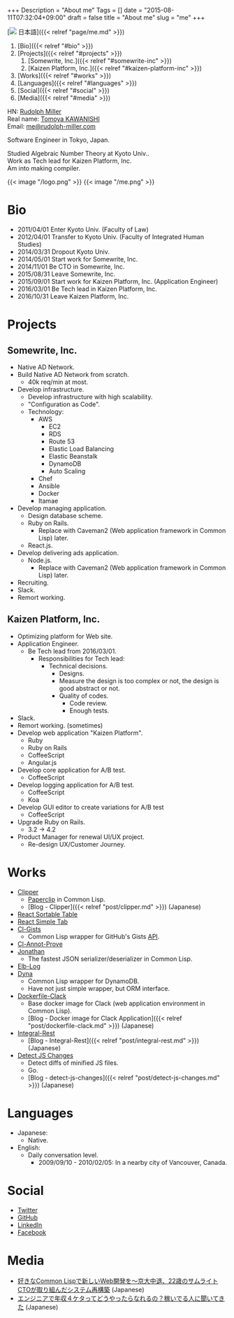 +++
Description = "About me"
Tags = []
date = "2015-08-11T07:32:04+09:00"
draft = false
title = "About me"
slug = "me"
+++

[<img class="globe-icon" src="/images/globe.svg"> 日本語]({{< relref "page/me.md" >}})

1. [Bio]({{< relref "#bio" >}})
2. [Projects]({{< relref "#projects" >}})
    1. [Somewrite, Inc.]({{< relref "#somewrite-inc" >}})
    2. [Kaizen Platform, Inc.]({{< relref "#kaizen-platform-inc" >}})
3. [Works]({{< relref "#works" >}})
4. [Languages]({{< relref "#languages" >}})
5. [Social]({{< relref "#social" >}})
6. [Media]({{< relref "#media" >}})

HN: [Rudolph Miller](https://www.google.co.jp/search?q=Rudolph+Miller)  
Real name: [Tomoya KAWANISHI](https://www.google.co.jp/search?q=tomoya+kawanishi)  
Email: [me@rudolph-miller.com](mailto:me@rudolph-miller.com)

Software Engineer in Tokyo, Japan.

Studied Algebraic Number Theory at Kyoto Univ..  
Work as Tech lead for Kaizen Platform, Inc.  
Am into making compiler.

<span class="author-avatar">
  {{< image "/logo.png" >}}
</div>
<span class="author-avatar">
  {{< image "/me.png" >}}
</div>

# Bio

- 2011/04/01 Enter Kyoto Univ. (Faculty of Law)
- 2012/04/01 Transfer to Kyoto Univ. (Faculty of Integrated Human Studies)
- 2014/03/31 Dropout Kyoto Univ.
- 2014/05/01 Start work for Somewrite, Inc.
- 2014/11/01 Be CTO in Somewrite, Inc.
- 2015/08/31 Leave Somewrite, Inc.
- 2015/09/01 Start work for Kaizen Platform, Inc.  (Application Engineer)
- 2016/03/01 Be Tech lead in Kaizen Platform, Inc.
- 2016/10/31 Leave Kaizen Platform, Inc.

# Projects

## Somewrite, Inc.

- Native AD Network.
- Build Native AD Network from scratch.
    - 40k req/min at most.
- Develop infrastructure.
    - Develop infrastructure with high scalability.
    - "Configuration as Code".
    - Technology:
        - AWS
            - EC2
            - RDS
            - Route 53
            - Elastic Load Balancing
            - Elastic Beanstalk
            - DynamoDB
            - Auto Scaling
        - Chef
        - Ansible
        - Docker
        - Itamae
- Develop managing application.
    - Design database scheme.
    - Ruby on Rails.
        - Replace with Caveman2 (Web application framework in Common Lisp) later.
    - React.js.
- Develop delivering ads application.
    - Node.js.
        - Replace with Caveman2 (Web application framework in Common Lisp) later.
- Recruiting.
- Slack.
- Remort working.

## Kaizen Platform, Inc.

- Optimizing platform for Web site.
- Application Engineer.
    - Be Tech lead from 2016/03/01.
      - Responsibilities for Tech lead:
        - Technical decisions.
            - Designs.
            - Measure the design is too complex or not, the design is good abstract or not.
            - Quality of codes.
                - Code review.
                - Enough tests.
- Slack.
- Remort working. (sometimes)
- Develop web application "Kaizen Platform".
    - Ruby
    - Ruby on Rails
    - CoffeeScript
    - Angular.js
- Develop core application for A/B test.
    - CoffeeScript
- Develop logging application for A/B test.
    - CoffeeScript
    - Koa
- Develop GUI editor to create variations for A/B test
    - CoffeeScript
- Upgrade Ruby on Rails.
    - 3.2 -> 4.2
- Product Manager for renewal UI/UX project.
    - Re-design UX/Customer Journey.


# Works

- [Clipper](https://github.com/Rudolph-Miller/clipper)
    - [Paperclip](https://github.com/thoughtbot/paperclip) in Common Lisp.
    - [Blog - Clipper]({{< relref "post/clipper.md" >}}) (Japanese)
- [React Sortable Table](https://github.com/Rudolph-Miller/react-sortable-table)
- [React Simple Tab](https://github.com/Rudolph-Miller/react-simple-tab)
- [Cl-Gists](https://github.com/Rudolph-Miller/cl-gists)
    - Common Lisp wrapper for GitHub's Gists [API](https://developer.github.com/v3/gists/).
- [Cl-Annot-Prove](https://github.com/Rudolph-Miller/cl-annot-prove)
- [Jonathan](https://github.com/Rudolph-Miller/jonathan)
    - The fastest JSON serializer/deserializer in Common Lisp.
- [Elb-Log](https://github.com/Rudolph-Miller/elb-log)
- [Dyna](https://github.com/Rudolph-Miller/dyna)
    - Common Lisp wrapper for DynamoDB.
    - Have not just simple wrapper, but ORM interface.
- [Dockerfile-Clack](https://github.com/Rudolph-Miller/dockerfile-clack)
    - Base docker image for Clack (web application environment in Common Lisp).
    - [Blog - Docker image for Clack Application]({{< relref "post/dockerfile-clack.md" >}}) (Japanese)
- [Integral-Rest](https://github.com/Rudolph-Miller/integral-rest)
    - [Blog - Integral-Rest]({{< relref "post/integral-rest.md" >}}) (Japanese)
- [Detect JS Changes](https://github.com/Rudolph-Miller/detect-js-changes)
    - Detect diffs of minified JS files.
    - Go.
    - [Blog - detect-js-changes]({{< relref "post/detect-js-changes.md" >}}) (Japanese)


# Languages

- Japanese:
    - Native.
- English:
    - Daily conversation level.
        - 2009/09/10 - 2010/02/05: In a nearby city of Vancouver, Canada.


# Social

- [Twitter](https://twitter.com/Rudolph_Miller)
- [GitHub](https://github.com/Rudolph-Miller)
- [LinkedIn](https://www.linkedin.com/in/tomoya-kawanishi-1ab963b7)
- [Facebook](https://www.facebook.com/chopsticks.tk.ppfm)


# Media

- [好きなCommon Lispで新しいWeb開発を～京大中退、22歳のサムライトCTOが取り組んだシステム再構築](http://type.jp/et/log/article/somewrite_cto) (Japanese)
- [エンジニアで年収４ケタってどうやったらなれるの？稼いでる人に聞いてきた](https://codeiq.jp/magazine/2016/06/42239/) (Japanese)
